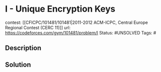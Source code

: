 # I - Unique Encryption Keys

contest: [[CFICPC/101481/101481|2011-2012 ACM-ICPC, Central Europe Regional Contest (CERC 11)]]
url: https://codeforces.com/gym/101481/problem/I
Status: #UNSOLVED
Tags: #

## Description

## Solution

